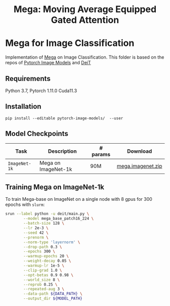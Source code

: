 <h1 align="center">Mega: Moving Average Equipped Gated Attention</h1>

# Mega for Image Classification
Implementation of [Mega](https://arxiv.org/abs/2209.10655) on Image Classification. This folder is based on the repos of [Pytorch Image Models](https://github.com/rwightman/pytorch-image-models) and [DeiT](https://github.com/facebookresearch/deit)

## Requirements

Python 3.7, Pytorch 1.11.0 Cuda11.3

## Installation

```
pip install --editable pytorch-image-models/  --user
```

## Model Checkpoints

Task | Description                          | # params | Download
---|--------------------------------------|---|---
`ImageNet-1k` | Mega on ImageNet-1k      | 90M | [mega.imagenet.zip](https://dl.fbaipublicfiles.com/mega/mega.imagenet.zip)

## Training Mega on ImageNet-1k
To train Mega-base on ImageNet on a single node with 8 gpus for 300 epochs with `slurm`:

```bash
srun --label python -u deit/main.py \
        --model mega_base_patch16_224 \
        --batch-size 128 \
        --lr 2e-3 \
        --seed 42 \
        --prenorm \
        --norm-type 'layernorm' \
        --drop-path 0.3 \
        --epochs 300 \
        --warmup-epochs 20 \
        --weight-decay 0.05 \
        --warmup-lr 1e-5 \
        --clip-grad 1.0 \
        --opt-betas 0.9 0.98 \
        --world_size 8 \
        --reprob 0.25 \
        --repeated-aug 3 \
        --data-path ${DATA_PATH} \
        --output_dir ${MODEL_PATH}
```
